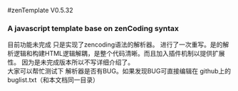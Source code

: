 #zenTemplate V0.5.32
### A javascript template base on zenCoding syntax

目前功能未完成 只是实现了zencoding语法的解析器。
进行了一次重写。是的解析逻辑和构建HTML逻辑解耦，是整个代码清晰。而且加入插件机制以提供扩展性。
因为是未完成版本所以不写详细介绍了。  
大家可以帮忙测试下 解析器是否有BUG。如果发现BUG可直接编辑在 github上的buglist.txt（和本文档同一目录）